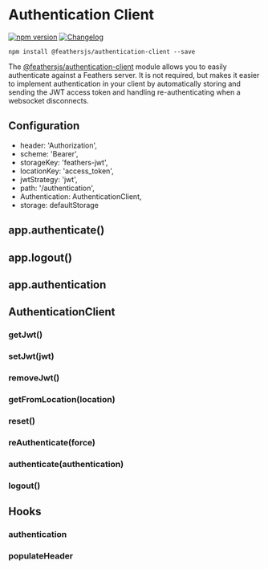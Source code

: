 # Authentication Client

[![npm version](https://img.shields.io/npm/v/@feathersjs/authentication-client.png?style=flat-square)](https://www.npmjs.com/package/@feathersjs/authentication-client)
[![Changelog](https://img.shields.io/badge/changelog-.md-blue.png?style=flat-square)](https://github.com/feathersjs/feathers/blob/master/packages/authentication-client/CHANGELOG.md)

```
npm install @feathersjs/authentication-client --save
```

The [@feathersjs/authentication-client](https://github.com/feathersjs/authentication-client) module allows you to easily authenticate against a Feathers server. It is not required, but makes it easier to implement authentication in your client by automatically storing and sending the JWT access token and handling re-authenticating when a websocket disconnects.

## Configuration

- header: 'Authorization',
- scheme: 'Bearer',
- storageKey: 'feathers-jwt',
- locationKey: 'access_token',
- jwtStrategy: 'jwt',
- path: '/authentication',
- Authentication: AuthenticationClient,
- storage: defaultStorage

## app.authenticate()

## app.logout()

## app.authentication

## AuthenticationClient

### getJwt()

### setJwt(jwt)

### removeJwt()

### getFromLocation(location)

### reset()

### reAuthenticate(force)

### authenticate(authentication)

### logout()

## Hooks

### authentication

### populateHeader
